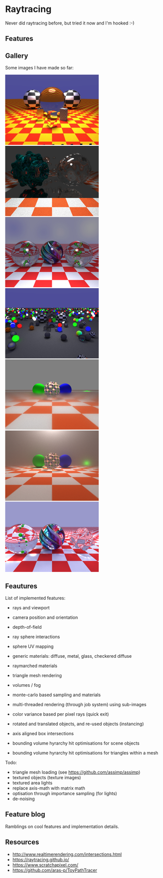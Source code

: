 # Raytracing
Never did raytracing before, but tried it now and I'm hooked :-)

## Features


## Gallery
Some images I have made so far:<br>
<p float="left">
  <img src="gallery/raytracing/raytraced_4096.jpeg" alt="Clean raytracing (no monte carlo)" width="300"/>
  <img src="gallery/raytracing/raytraced_bulb2.jpeg" alt="Mandlebulb (raymarched)" width="300"/>
  <img src="gallery/raytracing/raymarched_nougat2.jpeg" alt="Raymarched goodness" width="300"/>
  <img src="gallery/raytracing/raytraced_bvh.jpeg" alt="Tracing many object fast" width="300"/>
  <img src="gallery/raytracing/raytraced_mist.jpeg" alt="Volume scattering" width="300"/>
  <img src="gallery/raytracing/raytraced_smog2.jpeg" alt="Volume scattering" width="300"/>
  <img src="gallery/raytracing/raytraced_nougat3.jpeg" alt="Raymarched goodness" width="300"/>
</p>


## Feautures
List of implemented features:
- rays and viewport
- camera position and orientation
- depth-of-field

- ray sphere interactions
- sphere UV mapping
- generic materials: diffuse, metal, glass, checkered diffuse
- raymarched materials
- triangle mesh rendering
- volumes / fog

- monte-carlo based sampling and materials
- multi-threaded rendering (through job system) using sub-images
- color variance based per pixel rays (quick exit)

- rotated and translated objects, and re-used objects (instancing)
- axis aligned box intersections
- bounding volume hyrarchy hit optimisations for scene objects
- bounding volume hyrarchy hit optimisations for triangles within a mesh


Todo:
- triangle mesh loading (see https://github.com/assimp/assimp)
- textured objects (texture images)
- textured area lights
- replace axis-math with matrix math
- optisation through importance sampling (for lights)
- de-noising

## Feature blog
Ramblings on cool features and implementation details.


## Resources
- http://www.realtimerendering.com/intersections.html
- https://raytracing.github.io/
- https://www.scratchapixel.com/
- https://github.com/aras-p/ToyPathTracer



